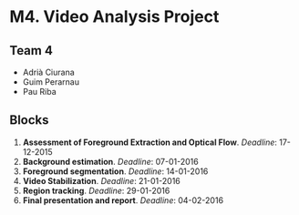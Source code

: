 # M4. Video Analysis Project
## Team 4
* Adrià Ciurana
* Guim Perarnau
* Pau Riba

## Blocks
1. **Assessment of Foreground Extraction and Optical Flow**. *Deadline*: 17-12-2015
2. **Background estimation**. *Deadline*: 07-01-2016
3. **Foreground segmentation**. *Deadline*: 14-01-2016
4. **Video Stabilization**. *Deadline*: 21-01-2016
5. **Region tracking**. *Deadline*: 29-01-2016
6. **Final presentation and report**. *Deadline*: 04-02-2016